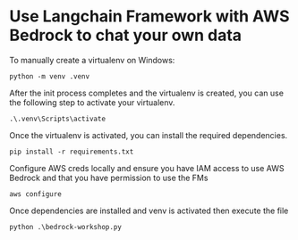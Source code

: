 # Use Langchain Framework with AWS Bedrock to chat your own data

To manually create a virtualenv on Windows:

```
python -m venv .venv
```

After the init process completes and the virtualenv is created, you can use the following
step to activate your virtualenv.

```
.\.venv\Scripts\activate
```

Once the virtualenv is activated, you can install the required dependencies.

```
pip install -r requirements.txt
```

Configure AWS creds locally and ensure you have IAM access to use AWS Bedrock and that you have permission to use the FMs

```
aws configure 
```

Once dependencies are installed and venv is activated then execute the file

```
python .\bedrock-workshop.py
```